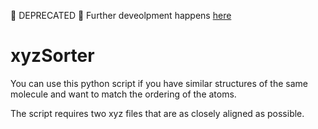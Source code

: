 :stop_sign: DEPRECATED :stop_sign: Further deveolpment happens [here](https://gitlab.gwdg.de/orca-helpers/orca-helpers/)

# xyzSorter

You can use this python script if you have similar structures of the same molecule
and want to match the ordering of the atoms.

The script requires two xyz files that are as closely aligned as possible. 
